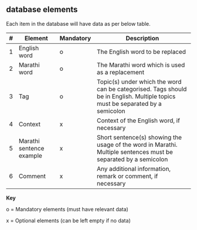 ## database elements

Each item in the database will have data as per below table.

|#| Element | Mandatory | Description |
|---|---| --- | --- |
|1| English word | o | The English word to be replaced |
|2| Marathi word | o | The Marathi word which is used as a replacement |
|3| Tag | o | Topic(s) under which the word can be categorised. Tags should be in English. Multiple topics must be separated by a semicolon |
|4| Context | x | Context of the English word, if necessary |
|5| Marathi sentence example | x | Short sentence(s) showing the usage of the word in Marathi. Multiple sentences must be separated by a semicolon |
|6| Comment | x | Any additional information, remark or comment, if necessary |

**Key**

o = Mandatory elements (must have relevant data)

x = Optional elements (can be left empty if no data)

